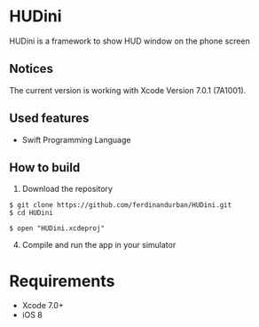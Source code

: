 HUDini
============

HUDini is a framework to show HUD window on the phone screen

## Notices
The current version is working with Xcode Version 7.0.1 (7A1001).
 
## Used features
* Swift Programming Language

## How to build

1) Download the repository

```
$ git clone https://github.com/ferdinandurban/HUDini.git
$ cd HUDini
```

```
$ open "HUDini.xcdeproj"
```

4) Compile and run the app in your simulator

# Requirements

- Xcode 7.0+
- iOS 8
